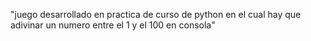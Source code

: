 "juego desarrollado en practica de curso de python en el cual hay que adivinar un numero entre el 1 y el 
100 en consola"
